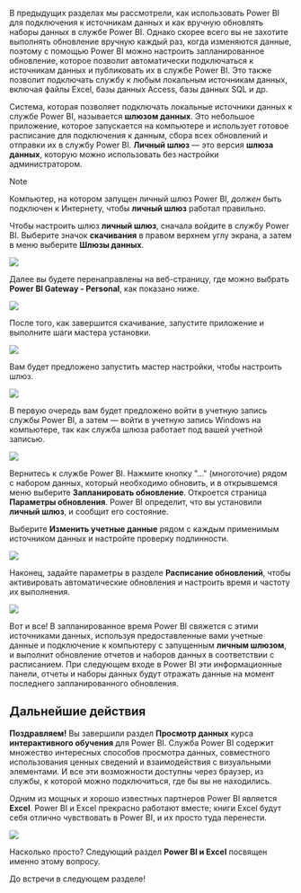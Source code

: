 В предыдущих разделах мы рассмотрели, как использовать Power BI для подключения к источникам данных и как вручную обновлять наборы данных в службе Power BI. Однако скорее всего вы не захотите выполнять обновление вручную каждый раз, когда изменяются данные, поэтому с помощью Power BI можно настроить запланированное обновление, которое позволит автоматически подключаться к источникам данных и публиковать их в службе Power BI. Это также позволит подключать службу к любым локальным источникам данных, включая файлы Excel, базы данных Access, базы данных SQL и др.

Система, которая позволяет подключать локальные источники данных к службе Power BI, называется **шлюзом данных**. Это небольшое приложение, которое запускается на компьютере и использует готовое расписание для подключения к данным, сбора всех обновлений и отправки их в службу Power BI. **Личный шлюз** — это версия **шлюза данных**, которую можно использовать без настройки администратором.

>[!NOTE]
>Компьютер, на котором запущен личный шлюз Power BI, *должен* быть подключен к Интернету, чтобы **личный шлюз** работал правильно.
> 

Чтобы настроить шлюз **личный шлюз**, сначала войдите в службу Power BI. Выберите значок **скачивания** в правом верхнем углу экрана, а затем в меню выберите **Шлюзы данных**.

![](media/4-6-install-configure-personal-gateway/4-6_1b.png)

Далее вы будете перенаправлены на веб-страницу, где можно выбрать **Power BI Gateway - Personal**, как показано ниже.

![](media/4-6-install-configure-personal-gateway/4-6_2b.png)

После того, как завершится скачивание, запустите приложение и выполните шаги мастера установки.

![](media/4-6-install-configure-personal-gateway/4-6_3a.png)

Вам будет предложено запустить мастер настройки, чтобы настроить шлюз.

![](media/4-6-install-configure-personal-gateway/4-6_3b.png)

В первую очередь вам будет предложено войти в учетную запись службы Power BI, а затем — войти в учетную запись Windows на компьютере, так как служба шлюза работает под вашей учетной записью.

![](media/4-6-install-configure-personal-gateway/4-6_3c.png)

Вернитесь к службе Power BI. Нажмите кнопку "…" (многоточие) рядом с набором данных, который необходимо обновить, и в открывшемся меню выберите **Запланировать обновление**. Откроется страница **Параметры обновления**. Power BI определит, что вы установили **личный шлюз**, и сообщит его состояние.

Выберите **Изменить учетные данные** рядом с каждым применимым источником данных и настройте проверку подлинности.

![](media/4-6-install-configure-personal-gateway/4-6_6.png)

Наконец, задайте параметры в разделе **Расписание обновлений**, чтобы активировать автоматические обновления и настроить время и частоту их выполнения.

![](media/4-6-install-configure-personal-gateway/4-6_7.png)

Вот и все! В запланированное время Power BI свяжется с этими источниками данных, используя предоставленные вами учетные данные и подключение к компьютеру с запущенным **личным шлюзом**, и выполнит обновление отчетов и наборов данных в соответствии с расписанием. При следующем входе в Power BI эти информационные панели, отчеты и наборы данных будут отражать данные на момент последнего запланированного обновления.

## <a name="next-steps"></a>Дальнейшие действия
**Поздравляем!** Вы завершили раздел **Просмотр данных** курса **интерактивного обучения** для Power BI. Служба Power BI содержит множество интересных способов просмотра данных, совместного использования ценных сведений и взаимодействия с визуальными элементами. И все эти возможности доступны через браузер, из службы, к которой можно подключиться, где бы вы не находились.

Одним из мощных и хорошо известных партнеров Power BI является **Excel**. Power BI и Excel прекрасно работают вместе; книги Excel будут себя отлично чувствовать в Power BI, и их просто туда перенести.

![](media/4-6-install-configure-personal-gateway/5-1_1.png)

Насколько просто? Следующий раздел **Power BI и Excel** посвящен именно этому вопросу.

До встречи в следующем разделе!

